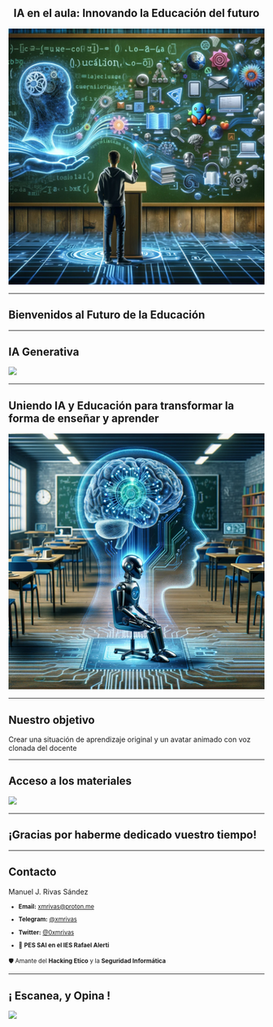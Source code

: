 <h2 class="r-fit-text" style="text-align: center"> IA en el aula: Innovando la Educación del futuro </h2>

<img class="r-stretch" style="text-align: center" src="../assets/cover.webp">
 
---

## Bienvenidos al Futuro de la Educación

<!-- <img class="r-stretch" style="text-align: center" src="assets/img.png"> -->

---

## IA Generativa

<img class="r-stretch" style="text-align: center" src="assets/IA-Generativa.png">

---

## Uniendo IA y Educación para transformar la forma de enseñar y aprender

<img class="r-stretch" style="text-align: center" src="assets/IA-y-Educacion.png">

---

## Nuestro objetivo

Crear una situación de aprendizaje original y un avatar animado con voz clonada del docente <!-- .element: class="fragment" -->

---

## Acceso a los materiales

<img class="r-stretch" style="text-align: center" src="assets/qr-materiales.png">

---

<!-- .slide: data-background-video="assets/searching.mp4" data-background-opacity="0.6" data-background-video-loop data-background-video-muted-->

## ¡Gracias por haberme dedicado vuestro tiempo!

---

## Contacto

 Manuel J. Rivas Sández 
 <small>
- **Email:** [xmrivas@proton.me](mailto:xmrivas@proton.me)
- **Telegram:** [@xmrivas](https://t.me/xmrivas)
- **Twitter:** [@0xmrivas](https://twitter.com/0xmrivas)

- 💼 **PES SAI en el IES Rafael Alerti**

🛡️ Amante del **Hacking Etico** y la **Seguridad Informática**
</small> 

---

## ¡ Escanea, y Opina !

<img class="r-stretch" style="text-align: center" src="assets/feedback.png">

